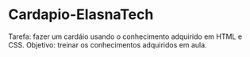 # Cardapio-ElasnaTech

Tarefa: fazer um cardáio usando o conhecimento adquirido em HTML e CSS.
Objetivo: treinar os conhecimentos adquiridos em aula.
